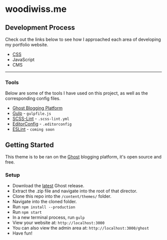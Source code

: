 # woodiwiss.me  
## Development Process  

Check out the links below to see how I approached each area of developing my portfolio website.  

- [CSS](https://github.com/dwoodiwiss/woodiwiss-theme-2015/blob/master/scss/README.md)  
- JavaScript  
- CMS  

---

### Tools
Below are some of the tools I have used on this project, as well as the corresponding config files.  

- [Ghost Blogging Platform](https://github.com/TryGhost/Ghost)
- [Gulp](http://gulpjs.com/) - `gulpfile.js`
- [SCSS-Lint](https://github.com/brigade/scss-lint) - `.scss-lint.yml`
- [EditorConfig](http://editorconfig.org/) - `.editorconfig`
- [ESLint](http://eslint.org/) - `coming soon`


## Getting Started
This theme is to be ran on the [Ghost](https://github.com/TryGhost/Ghost) blogging platform, it's open source and free.  

### Setup
- Download the [latest](https://ghost.org/developers/) Ghost release.
- Extract the .zip file and navigate into the root of that director.
- Clone this repo into the `/content/themes/` folder.
- Navigate into the cloned folder.
- Run `npm install --production`
- Run `npm start`
- In a new terminal process, run `gulp`
- View your website at: `http://localhost:3000`
- You can also view the admin area at: `http://localhost:3000/ghost`
- Have fun!
